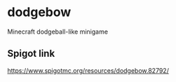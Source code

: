 # dodgebow
Minecraft dodgeball-like minigame

## Spigot link
https://www.spigotmc.org/resources/dodgebow.82792/
